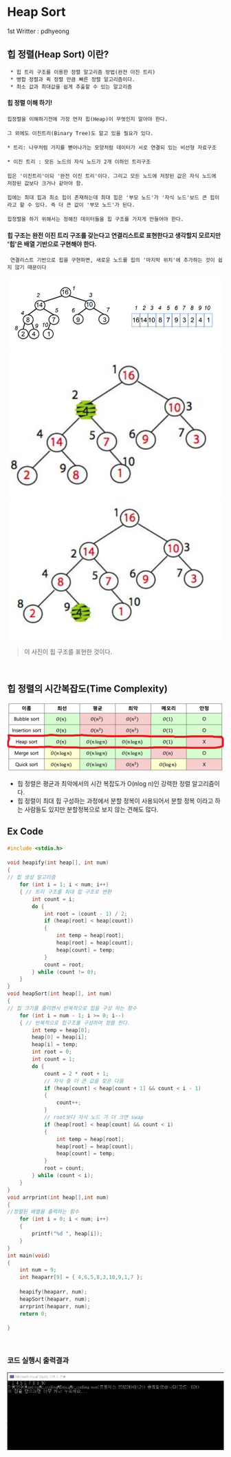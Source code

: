 # Heap Sort
1st Writter : pdhyeong

## 힙 정렬(Heap Sort) 이란?
~~~
 * 힙 트리 구조를 이용한 정렬 알고리즘 방법(완전 이진 트리)
 * 병합 정렬과 퀵 정렬 만큼 빠른 정렬 알고리즘이다.
 * 최소 값과 최대값을 쉽게 추출할 수 있는 알고리즘
~~~

#### 힙 정렬 이해 하기!
~~~
힙정렬을 이해하기전에 가장 먼저 힙(Heap)이 무엇인지 알아야 한다.

그 외에도 이진트리(Binary Tree)도 알고 있을 필요가 있다.

* 트리: 나무처럼 가지를 뻗어나가는 모양처럼 데이터가 서로 연결되 있는 비선형 자료구조

* 이진 트리 : 모든 노드의 자식 노드가 2개 이하인 트리구조

힙은 '이진트리'이되 '완전 이진 트리'이다. 그리고 모든 노드에 저장된 값은 자식 노드에 저장된 값보다 크거나 같아야 함.

힙에는 최대 힙과 최소 힙이 존재하는데 최대 힙은 '부모 노드'가 '자식 노드'보드 큰 힙이라고 할 수 있다. 즉 더 큰 값이 '부모 노드'가 된다.

힙정렬을 하기 위해서는 정해진 데이터들을 힙 구조를 가지게 만들어야 한다.
~~~

#### 힙 구조는 완전 이진 트리 구조를 갖는다고 연결리스트로 표현한다고 생각할지 모르지만 '힙'은 배열 기반으로 구현해야 한다.
	 연결리스트 기반으로 힙을 구현하면, 새로운 노드를 힙의 '마지막 위치'에 추가하는 것이 쉽지 않기 때문이다


![ex_screenshot](./img/heap.png)
![ex_screenshot](./img/figure_2.png)
![ex_screenshot](./img/figure_3.png)


> 이 사진이 힙 구조를 표현한 것이다.

<br>

## 힙 정렬의 시간복잡도(Time Complexity)
![ex_screenshot](./img/timeComplexity1.jpg)
* 힙 정렬은 평균과 최악에서의 시간 복잡도가 O(nlog n)인 강력한 정렬 알고리즘이다.
* 힙 정렬이 최대 힙 구성하는 과정에서 분할 정복이 사용되어서 분할 정복 이라고 하는 사람들도 있지만 분할정복으로 보지 않는 견해도 많다.




## Ex Code
```C
#include <stdio.h>

void heapify(int heap[], int num)
{
// 힙 생성 알고리즘 
	for (int i = 1; i < num; i++)
	{ // 트리 구조를 최대 힙 구조로 변환
		int count = i;
		do {
			int root = (count - 1) / 2;
			if (heap[root] < heap[count])
			{
				int temp = heap[root];
				heap[root] = heap[count];
				heap[count] = temp;
			}
			count = root;
		} while (count != 0);
	}
}
void heapSort(int heap[], int num)
{
// 힙 크기를 줄이면서 반복적으로 힙을 구성 하는 함수
	for (int i = num - 1; i >= 0; i--)
	{ // 반복적으로 힙구조를 구성하여 정렬 한다.
		int temp = heap[0];
		heap[0] = heap[i];
		heap[i] = temp;
		int root = 0;
		int count = 1;
		do {
			count = 2 * root + 1;
			// 자식 중 더 큰 값을 찾은 다음
			if (heap[count] < heap[count + 1] && count < i - 1)
			{
				count++;
			}
			// root보다 자식 노드 가 더 크면 swap
			if (heap[root] < heap[count] && count < i)
			{
				int temp = heap[root];
				heap[root] = heap[count];
				heap[count] = temp;
			}
			root = count;
		} while (count < i);
	}
}
void arrprint(int heap[],int num)
{ 
//정렬된 배열을 출력하는 함수
	for (int i = 0; i < num; i++)
	{
		printf("%d ", heap[i]);
	}
}
int main(void)
{
	int num = 9;
	int heaparr[9] = { 4,6,5,8,3,10,9,1,7 };

	heapify(heaparr, num);
	heapSort(heaparr, num);
	arrprint(heaparr, num);
	return 0;

}
```
<br>

### 코드 실행시 출력결과
![ex_screenshot](./img/output.png)

